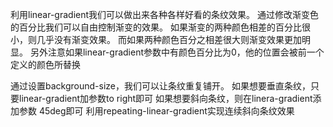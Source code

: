 利用linear-gradient我们可以做出来各种各样好看的条纹效果。
通过修改渐变色的百分比我们可以自由控制渐变的效果。
如果渐变的两种颜色相差的百分比很小，则几乎没有渐变效果。
而如果两种颜色百分之相差很大则渐变效果更加明显。
另外注意如果linear-gradient参数中有颜色百分比为0，他的位置会被前一个定义的颜色所替换

通过设置background-size，我们可以让条纹重复铺开。
如果想要垂直条纹，只要linear-gradient加参数to right即可
如果想要斜向条纹，则在linera-gradient添加参数 45deg即可
利用repeating-linear-gradient实现连续斜向条纹效果